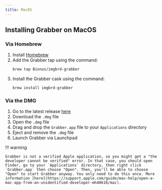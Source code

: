 ```yaml
---
title: MacOS
---
```



## Installing Grabber on MacOS

### Via Homebrew
1. Install [Homebrew](https://brew.sh/)
2. Add the Grabber tap using the command:
    ```bash
    brew tap Bionus/imgbrd-grabber
    ```
3. Install the Grabber cask using the command:
    ```bash
    brew install imgbrd-grabber
    ```

### Via the DMG
1. Go to the latest release [here](https://github.com/Bionus/imgbrd-grabber/releases/latest)
2. Download the `.dmg` file
3. Open the `.dmg` file
4. Drag and drop the `Grabber.app` file to your `Applications` directory
5. Eject and remove the `.dmg` file
5. Launch Grabber via Launchpad

!!! warning

    Grabber is not a verified Apple application, so you might get a "the developer cannot be verified" error. In that case, you should open Finder, go to your `Applications` directory, then right click `Grabber.app` then choose "Open". Then, you'll be able to choose "Open" to start Grabber anyway. You only need to do this once. More information [here](https://support.apple.com/guide/mac-help/open-a-mac-app-from-an-unidentified-developer-mh40616/mac).
